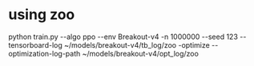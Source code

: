 
# using zoo


python train.py --algo ppo --env Breakout-v4 -n 1000000 --seed 123 --tensorboard-log ~/models/breakout-v4/tb_log/zoo -optimize --optimization-log-path ~/models/breakout-v4/opt_log/zoo
